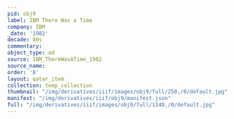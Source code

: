```yaml
---
pid: obj9
label: IBM There Was a Time
company: IBM
_date: '1982'
decade: 80s
commentary:
object_type: ad
source: IBM_ThereWasATime_1982
source_name:
order: '8'
layout: qatar_item
collection: temp_collection
thumbnail: "/img/derivatives/iiif/images/obj9/full/250,/0/default.jpg"
manifest: "/img/derivatives/iiif/obj9/manifest.json"
full: "/img/derivatives/iiif/images/obj9/full/1140,/0/default.jpg"
---
```


